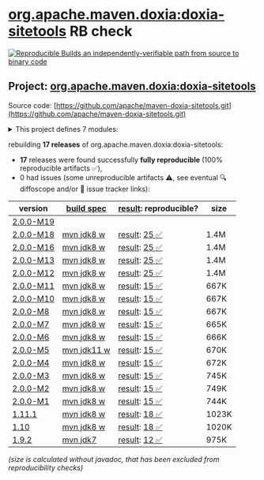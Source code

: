 [org.apache.maven.doxia:doxia-sitetools](https://central.sonatype.com/artifact/org.apache.maven.doxia/doxia-sitetools/versions) RB check
=======

[![Reproducible Builds](https://reproducible-builds.org/images/logos/rb.svg) an independently-verifiable path from source to binary code](https://reproducible-builds.org/)

## Project: [org.apache.maven.doxia:doxia-sitetools](https://central.sonatype.com/artifact/org.apache.maven.doxia/doxia-sitetools/versions)

Source code: [https://github.com/apache/maven-doxia-sitetools.git](https://github.com/apache/maven-doxia-sitetools.git)

<details><summary>This project defines 7 modules:</summary>

* [org.apache.maven.doxia:doxia-decoration-model](https://central.sonatype.com/artifact/org.apache.maven.doxia/doxia-decoration-model/2.0.0-M18)
* [org.apache.maven.doxia:doxia-doc-renderer](https://central.sonatype.com/artifact/org.apache.maven.doxia/doxia-doc-renderer/2.0.0-M18)
* [org.apache.maven.doxia:doxia-integration-tools](https://central.sonatype.com/artifact/org.apache.maven.doxia/doxia-integration-tools/2.0.0-M18)
* [org.apache.maven.doxia:doxia-site-model](https://central.sonatype.com/artifact/org.apache.maven.doxia/doxia-site-model/2.0.0-M18)
* [org.apache.maven.doxia:doxia-site-renderer](https://central.sonatype.com/artifact/org.apache.maven.doxia/doxia-site-renderer/2.0.0-M18)
* [org.apache.maven.doxia:doxia-sitetools](https://central.sonatype.com/artifact/org.apache.maven.doxia/doxia-sitetools/2.0.0-M18)
* [org.apache.maven.doxia:doxia-skin-model](https://central.sonatype.com/artifact/org.apache.maven.doxia/doxia-skin-model/2.0.0-M18)
</details>

rebuilding **17 releases** of org.apache.maven.doxia:doxia-sitetools:
- **17** releases were found successfully **fully reproducible** (100% reproducible artifacts :white_check_mark:),
- 0 had issues (some unreproducible artifacts :warning:, see eventual :mag: diffoscope and/or :memo: issue tracker links):

| version | [build spec](/BUILDSPEC.md) | [result](https://reproducible-builds.org/docs/jvm/): reproducible? | size |
| -- | --------- | ------ | -- |
| [2.0.0-M19](https://central.sonatype.com/artifact/org.apache.maven.doxia/doxia-sitetools/2.0.0-M19/pom) | | | |
| [2.0.0-M18](https://central.sonatype.com/artifact/org.apache.maven.doxia/doxia-sitetools/2.0.0-M18/pom) | [mvn jdk8 w](doxia-sitetools-2.0.0-M18.buildspec) | [result](doxia-sitetools-2.0.0-M18.buildinfo): [25 :white_check_mark: ](doxia-sitetools-2.0.0-M18.buildcompare) | 1.4M |
| [2.0.0-M16](https://central.sonatype.com/artifact/org.apache.maven.doxia/doxia-sitetools/2.0.0-M16/pom) | [mvn jdk8 w](doxia-sitetools-2.0.0-M16.buildspec) | [result](doxia-sitetools-2.0.0-M16.buildinfo): [25 :white_check_mark: ](doxia-sitetools-2.0.0-M16.buildcompare) | 1.4M |
| [2.0.0-M13](https://central.sonatype.com/artifact/org.apache.maven.doxia/doxia-sitetools/2.0.0-M13/pom) | [mvn jdk8 w](doxia-sitetools-2.0.0-M13.buildspec) | [result](doxia-sitetools-2.0.0-M13.buildinfo): [25 :white_check_mark: ](doxia-sitetools-2.0.0-M13.buildcompare) | 1.4M |
| [2.0.0-M12](https://central.sonatype.com/artifact/org.apache.maven.doxia/doxia-sitetools/2.0.0-M12/pom) | [mvn jdk8 w](doxia-sitetools-2.0.0-M12.buildspec) | [result](doxia-sitetools-2.0.0-M12.buildinfo): [25 :white_check_mark: ](doxia-sitetools-2.0.0-M12.buildcompare) | 1.4M |
| [2.0.0-M11](https://central.sonatype.com/artifact/org.apache.maven.doxia/doxia-sitetools/2.0.0-M11/pom) | [mvn jdk8 w](doxia-sitetools-2.0.0-M11.buildspec) | [result](doxia-sitetools-2.0.0-M11.buildinfo): [15 :white_check_mark: ](doxia-sitetools-2.0.0-M11.buildcompare) | 667K |
| [2.0.0-M10](https://central.sonatype.com/artifact/org.apache.maven.doxia/doxia-sitetools/2.0.0-M10/pom) | [mvn jdk8 w](doxia-sitetools-2.0.0-M10.buildspec) | [result](doxia-sitetools-2.0.0-M10.buildinfo): [15 :white_check_mark: ](doxia-sitetools-2.0.0-M10.buildcompare) | 667K |
| [2.0.0-M8](https://central.sonatype.com/artifact/org.apache.maven.doxia/doxia-sitetools/2.0.0-M8/pom) | [mvn jdk8 w](doxia-sitetools-2.0.0-M8.buildspec) | [result](doxia-sitetools-2.0.0-M8.buildinfo): [15 :white_check_mark: ](doxia-sitetools-2.0.0-M8.buildcompare) | 667K |
| [2.0.0-M7](https://central.sonatype.com/artifact/org.apache.maven.doxia/doxia-sitetools/2.0.0-M7/pom) | [mvn jdk8 w](doxia-sitetools-2.0.0-M7.buildspec) | [result](doxia-sitetools-2.0.0-M7.buildinfo): [15 :white_check_mark: ](doxia-sitetools-2.0.0-M7.buildcompare) | 665K |
| [2.0.0-M6](https://central.sonatype.com/artifact/org.apache.maven.doxia/doxia-sitetools/2.0.0-M6/pom) | [mvn jdk8 w](doxia-sitetools-2.0.0-M6.buildspec) | [result](doxia-sitetools-2.0.0-M6.buildinfo): [15 :white_check_mark: ](doxia-sitetools-2.0.0-M6.buildcompare) | 666K |
| [2.0.0-M5](https://central.sonatype.com/artifact/org.apache.maven.doxia/doxia-sitetools/2.0.0-M5/pom) | [mvn jdk11 w](doxia-sitetools-2.0.0-M5.buildspec) | [result](doxia-sitetools-2.0.0-M5.buildinfo): [15 :white_check_mark: ](doxia-sitetools-2.0.0-M5.buildcompare) | 670K |
| [2.0.0-M4](https://central.sonatype.com/artifact/org.apache.maven.doxia/doxia-sitetools/2.0.0-M4/pom) | [mvn jdk8 w](doxia-sitetools-2.0.0-M4.buildspec) | [result](doxia-sitetools-2.0.0-M4.buildinfo): [15 :white_check_mark: ](doxia-sitetools-2.0.0-M4.buildcompare) | 672K |
| [2.0.0-M3](https://central.sonatype.com/artifact/org.apache.maven.doxia/doxia-sitetools/2.0.0-M3/pom) | [mvn jdk8 w](doxia-sitetools-2.0.0-M3.buildspec) | [result](doxia-sitetools-2.0.0-M3.buildinfo): [15 :white_check_mark: ](doxia-sitetools-2.0.0-M3.buildcompare) | 745K |
| [2.0.0-M2](https://central.sonatype.com/artifact/org.apache.maven.doxia/doxia-sitetools/2.0.0-M2/pom) | [mvn jdk8 w](doxia-sitetools-2.0.0-M2.buildspec) | [result](doxia-sitetools-2.0.0-M2.buildinfo): [15 :white_check_mark: ](doxia-sitetools-2.0.0-M2.buildcompare) | 749K |
| [2.0.0-M1](https://central.sonatype.com/artifact/org.apache.maven.doxia/doxia-sitetools/2.0.0-M1/pom) | [mvn jdk8 w](doxia-sitetools-2.0.0-M1.buildspec) | [result](doxia-sitetools-2.0.0-M1.buildinfo): [15 :white_check_mark: ](doxia-sitetools-2.0.0-M1.buildcompare) | 744K |
| [1.11.1](https://central.sonatype.com/artifact/org.apache.maven.doxia/doxia-sitetools/1.11.1/pom) | [mvn jdk8 w](doxia-sitetools-1.11.1.buildspec) | [result](doxia-doc-renderer-1.11.1.buildinfo): [18 :white_check_mark: ](doxia-doc-renderer-1.11.1.buildcompare) | 1023K |
| [1.10](https://central.sonatype.com/artifact/org.apache.maven.doxia/doxia-sitetools/1.10/pom) | [mvn jdk8 w](doxia-sitetools-1.10.buildspec) | [result](doxia-doc-renderer-1.10.buildinfo): [18 :white_check_mark: ](doxia-doc-renderer-1.10.buildcompare) | 1020K |
| [1.9.2](https://central.sonatype.com/artifact/org.apache.maven.doxia/doxia-sitetools/1.9.2/pom) | [mvn jdk7](doxia-sitetools-1.9.2.buildspec) | [result](doxia-doc-renderer-1.9.2.buildinfo): [12 :white_check_mark: ](doxia-doc-renderer-1.9.2.buildcompare) | 975K |

<i>(size is calculated without javadoc, that has been excluded from reproducibility checks)</i>
